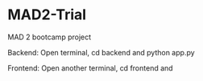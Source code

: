 # MAD2-Trial
MAD 2 bootcamp project

Backend: Open terminal, cd backend and python app.py

Frontend: Open another terminal, cd frontend and 